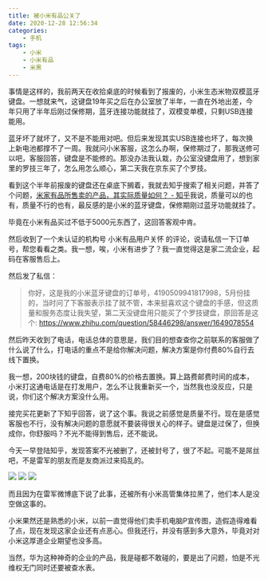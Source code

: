 ```yaml
---
title: 被小米有品公关了
date: 2020-12-28 12:56:34
categories:
    - 手机
tags:
    - 小米
    - 小米有品
    - 米黑
---
```

事情是这样的，我前两天在收拾桌底的时候看到了报废的，小米生态米物双模蓝牙键盘。一想就来气，这键盘19年买之后在办公室放了半年，一直在外地出差，今年只用了半年后刚过保修期，蓝牙连接功能就挂了，双模变单模，只剩USB连接能用。

蓝牙坏了就坏了，又不是不能用对吧。但后来发现其实USB连接也坏了，每次换上新电池都撑不了一周。我就问小米客服，这怎么办啊，保修期过了，那我送修可以吧，客服回答，键盘是不能修的。那没办法我认栽，办公室没键盘用了，想到家里的罗技三年了，怎么用怎么顺心，第二天我在京东买了个罗技。

看到这个半年前报废的键盘还在桌底下搁着，我就去知乎搜索了相关问题，并答了个问题，[米家有品所售卖的产品，其实际质量如何？ - 知乎](https://www.zhihu.com/question/58446298)我说，质量可以的也有，质量不行的也有，最反感的是小米的蓝牙键盘，保修期刚过蓝牙功能就挂了。

毕竟在小米有品买过不低于5000元东西了，这回答客观中肯。

然后收到了一个未认证的机构号 小米有品用户关怀 的评论，说请私信一下订单号，帮您看看之类。我一想，唉，小米有进步了？我一直觉得这是家二流企业，起码在客服售后上。

然后发了私信：
> 你好，这是我的小米蓝牙键盘的订单号，4190509941817998，5月份挂的，当时问了下客服表示挂了就不管，本来挺喜欢这个键盘的手感，但这质量和服务态度让我失望，第二天没键盘用只能买了个罗技键盘，原回答是这个: https://www.zhihu.com/question/58446298/answer/1649078554

然后昨天收到了电话，电话总体的意思是，我们目的想查查你之前联系的客服做了什么说了什么，打电话的重点不是给你解决问题，解决方案是你付费80%自行去线下置换。

我一想，200块钱的键盘，自费80%的价格去置换。算上路费邮费时间的成本，小米打这通电话是在打发用户，怎么不让我重新买一个，当然我也没反应，只是说，你们这个解决方案没什么用。

接完买花更新了下知乎回答，说了这个事。我说之前感觉是质量不行。现在是感觉客服也不行，没有解决问题的意愿就不要装得很关心的样子。键盘是过保了，但换成你，你舒服吗？不光不能得到售后，还不能说。

今天一早登陆知乎，发现答案不光被删了，还被封号了，很了不起。可能不是屌丝吧，不是雷军的朋友而是友商派过来捣乱的。

![](assets/60f1e4d4gy1gm5t207pkqj20n4095t9b.jpg)
![](assets/60f1e4d4gy1gm5t1zkgh7j20e901mdfx.jpg)
![](assets/60f1e4d4gy1gm5t212ms5j20ks0hp768.jpg)

而且因为在雷军微博底下说了此事，还被所有小米高管集体拉黑了，他们本人是没空做这事的。

小米果然还是熟悉的小米，以前一直觉得他们卖手机电脑P宣传图，造假造得难看了点，现在发现这家企业还有点恶心。但我还行，并没有感到多大意外，毕竟对对小米这厚道企业期望也没多高。

当然，华为这种神奇的企业的产品，我是碰都不敢碰的，要是出了问题，怕是不光维权无门同时还要被查水表。
